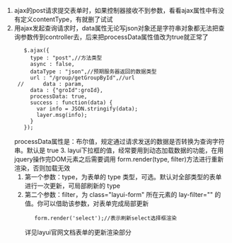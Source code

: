 1. ajax的post请求提交表单时，如果控制器接收不到参数，看看ajax属性中有没有定义contentType，有就删了试试
2. 用ajax发起查询请求时，data属性无论写json对象还是字符串对象都无法把查询参数传到controller去，后来把processData属性值改为true就正常了
   ```
      $.ajax({
        type : "post",//方法类型
        async : false,
        dataType : "json",//预期服务器返回的数据类型
        url : "/group/getGroupById",//url
    //		data : param,
        data : {"groId":groId},
        processData: true,
        success : function(data) {
          var info = JSON.stringify(data);
          layer.msg(info);
        }
      });
   ```
   processData属性是：布尔值，规定通过请求发送的数据是否转换为查询字符串。默认是 true
   3. layui下拉框的值，经常要用到动态加载数据的功能，在用jquery操作完DOM元素之后需要调用 form.render(type, filter)方法进行重新渲染，否则加载无效
   1. 第一个参数：type，为表单的 type 类型，可选。默认对全部类型的表单进行一次更新，可局部刷新的 type 
   2. 第二个参数：filter，为 class="layui-form" 所在元素的 lay-filter="" 的值。你可以借助该参数，对表单完成局部更新
      ```
         form.render('select');//表示刷新select选择框渲染
      ```
      详见layui官网文档表单的更新渲染部分
